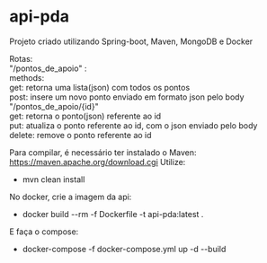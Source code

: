 # api-pda

Projeto criado utilizando Spring-boot, Maven, MongoDB e Docker
  
Rotas:  
"/pontos_de_apoio" :  
  methods:  
    get: retorna uma lista(json) com todos os pontos  
    post: insere um novo ponto enviado em formato json pelo body  
 "/pontos_de_apoio/{id}"  
    get: retorna o ponto(json) referente ao id  
    put: atualiza o ponto referente ao id, com o json enviado pelo body  
    delete: remove o ponto referente ao id  

Para compilar, é necessário ter instalado o Maven: https://maven.apache.org/download.cgi
Utilize: 
  - mvn clean install
  
No docker, crie a imagem da api:
  - docker build --rm -f Dockerfile -t api-pda:latest .
  
E faça o compose:
  - docker-compose -f docker-compose.yml up -d --build
